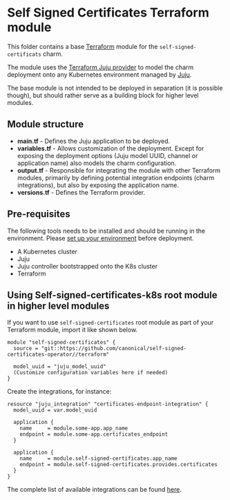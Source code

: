 # Self Signed Certificates Terraform module

This folder contains a base [Terraform][Terraform] module for the `self-signed-certificats` charm.

The module uses the [Terraform Juju provider][Terraform Juju provider] to model the charm deployment onto any Kubernetes environment managed by [Juju][Juju].

The base module is not intended to be deployed in separation (it is possible though), but should rather serve as a building block for higher level modules.

## Module structure

- **main.tf** - Defines the Juju application to be deployed.
- **variables.tf** - Allows customization of the deployment. Except for exposing the deployment options (Juju model UUID, channel or application name) also models the charm configuration.
- **output.tf** - Responsible for integrating the module with other Terraform modules, primarily by defining potential integration endpoints (charm integrations), but also by exposing the application name.
- **versions.tf** - Defines the Terraform provider.

## Pre-requisites

The following tools needs to be installed and should be running in the environment. Please [set up your environment][set-up-environment] before deployment.

- A Kubernetes cluster
- Juju
- Juju controller bootstrapped onto the K8s cluster
- Terraform

## Using Self-signed-certificates-k8s root module in higher level modules

If you want to use `self-signed-certificates` root module as part of your Terraform module, import it like shown below.

```text
module "self-signed-certificates" {
  source = "git::https://github.com/canonical/self-signed-certificates-operator//terraform"
  
  model_uuid = "juju_model_uuid"
  (Customize configuration variables here if needed)
}
```

Create the integrations, for instance:

```text
resource "juju_integration" "certificates-endpoint-integration" {
  model_uuid = var.model_uuid

  application {
    name     = module.some-app.app_name
    endpoint = module.some-app.certificates_endpoint
  }

  application {
    name     = module.self-signed-certificates.app_name
    endpoint = module.self-signed-certificates.provides.certificates
  }
}
```

The complete list of available integrations can be found [here][self-signed-certificates-integrations].

[Terraform]: https://www.terraform.io/
[Terraform Juju provider]: https://registry.terraform.io/providers/juju/juju/latest
[Juju]: https://juju.is
[self-signed-certificates-integrations]: https://charmhub.io/self-signed-certificates/integrations
[set-up-environment]: [https://discourse.charmhub.io/t/set-up-your-development-environment-with-microk8s-for-juju-terraform-provider/13109#prepare-development-environment-2]